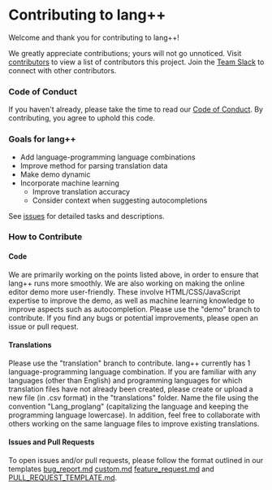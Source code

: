 # Contributing to lang++

Welcome and thank you for contributing to lang++!

We greatly appreciate contributions; yours will not go unnoticed. Visit [contributors](https://github.com/fibanneacci/langplusplus/contributors) to view a list of contributors this project. Join the [Team Slack](https://join.slack.com/t/lang-co/shared_invite/enQtNTUwOTAzNzYwMzc0LWZjZDE5OTg5YzRlZTA0ZTY5YmU3MTJhNzRhOWM2NmM5N2IyNDIzOWZmYmU3NmI1NDMwMjFjNDBjMzAzMzdmNjg) to connect with other contributors.

### Code of Conduct

If you haven't already, please take the time to read our [Code of Conduct](https://github.com/fibanneacci/langplusplus/blob/master/CODE_OF_CONDUCT.md). By contributing, you agree to uphold this code.

### Goals for lang++

 * Add language-programming language combinations
 * Improve method for parsing translation data
 * Make demo dynamic
 * Incorporate machine learning
    * Improve translation accuracy
    * Consider context when suggesting autocompletions
    
See [issues](https://github.com/fibanneacci/langplusplus/issues) for detailed tasks and descriptions.

### How to Contribute

#### Code

We are primarily working on the points listed above, in order to ensure that lang++ runs more smoothly. We are also working on making the online editor demo more user-friendly. These involve HTML/CSS/JavaScript expertise to improve the demo, as well as machine learning knowledge to improve aspects such as autocompletion.
Please use the "demo" branch to contribute. If you find any bugs or potential improvements, please open an issue or pull request.

#### Translations

Please use the "translation" branch to contribute. lang++ currently has 1 language-programming language combination. If you are familiar with any languages (other than English) and programming languages for which translation files have not already been created, please create or upload a new file (in .csv format) in the "translations" folder. Name the file using the convention "Lang_proglang" (capitalizing the language and keeping the programming language lowercase).
In addition, feel free to collaborate with others working on the same language files to improve existing translations.

#### Issues and Pull Requests

To open issues and/or pull requests, please follow the format outlined in our templates [bug_report.md](https://github.com/fibanneacci/langplusplus/blob/master/.github/ISSUE_TEMPLATE/bug_report.md)
[custom.md](https://github.com/fibanneacci/langplusplus/blob/master/.github/ISSUE_TEMPLATE/custom.md)
[feature_request.md](https://github.com/fibanneacci/langplusplus/blob/master/.github/ISSUE_TEMPLATE/feature_request.md) and [PULL_REQUEST_TEMPLATE.md](https://github.com/fibanneacci/langplusplus/blob/master/.github/PULL_REQUEST_TEMPLATE.md).
